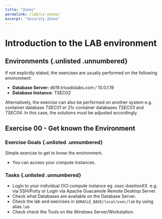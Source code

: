 ```yaml
---
title: "Zones"
permalink: /lab/sz-zones/
excerpt: "Security Zones"
---
```

<!-- markdownlint-disable MD024 -->
<!-- markdownlint-disable MD025 -->
<!-- markdownlint-disable MD041 -->

# Introduction to the LAB environment

## Environments {.unlisted .unnumbered}

If not explicitly stated, the exercises are usually performed on the following
environment:

- **Database Server:** db19.trivadislabs.com / 10.0.1.19
- **Database Instance:** TSEC02

Alternatively, the exercise can also be performed on another system e.g.
container database *TSEC01* or 21c container databases *TSEC03* and *TSEC04*. In
this case, the solutions must be adjusted accordingly.

## Exercise 00 - Get known the Environment

### Exercise Goals {.unlisted .unnumbered}

Simple exercise to get to know the environment.

- You can access your compute instances.

### Tasks {.unlisted .unnumbered}

- Login to your individual OCI compute instance eg. *osec-bastionXX*. e.g. via
  SSH/Putty or Login via Apache Guacamole Remote Desktop Server.
- Check what Databases are available on the Database Server.
- Check the lab and exercises in `$ORACLE_BASE/local/osec/lab` by using alias `lab`
- Check check the Tools on the Windows Server/Workstation.
